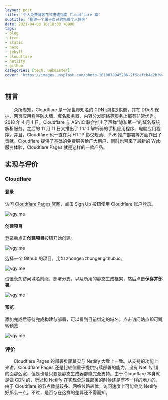 ```yaml
---
layout: post
title: '个人免费博客花式搭建指南 Cloudflare 篇'
subtitle: '搭建一个属于自己的免费个人博客'
date: 2021-04-08 16:18:00 +0800
tags: 
- blog
- free
- static
- hexo
- jekyll
- cloudflare
- netlify
- github
categories: [tech, webmaster]
cover: 'https://images.unsplash.com/photo-1610070945206-2f5cafcb4e2b?w=1600&q=900'
---
```


## 前言

&emsp;&emsp;众所周知，Cloudflare 是一家世界知名的 CDN 网络提供商，其在 DDoS 保护、网页应用程序防火墙、域名服务器、内容分发网络等服务上都有非常优秀。2018 年 4 月 1 日，Cloudflare 与 ASNIC 联合推出了声称“隐私第一”的域名系统解析服务。之后的 11 月 11 日又推出了 1.1.1.1 解析器的手机应用程序、电脑应用程序。并且，Cloudflare 也一直在为 HTTP 协议规范、IPv6 推广部署等方面作出了贡献。Cloudflare 提供了基础的免费服务给广大用户，同时也带来了最新的 Web 服务体验，Cloudflare Pages 就是这样的一款产品。

## 实现与评价

### Cloudflare

#### 登录

访问 [Cloudflare Pages 官网](https://pages.cloudflare.com/)，点击 Sign Up 按钮使用 Cloudflare 账户登录。

![vgy.me](https://i.vgy.me/4A80Ui.png)


#### 创建项目

登录后点击**创建项目**按钮开始创建。

![vgy.me](https://i.vgy.me/oQhDqd.png)

选择一个 Github 的项目，比如 zhonger/zhonger.github.io。

![vgy.me](https://i.vgy.me/dpAjv1.png)

设置永久访问域名前缀，部署分支，以及所用的静态生成框架，然后点击**保存并部署**。

![vgy.me](https://i.vgy.me/fEfYR6.png)

#### 预览

添加完成后等待完成构建与部署，可以看到目前绑定的域名。点击访问站点即可跳转预览

![vgy.me](https://i.vgy.me/cGq97f.png)

### 评价

&emsp;&emsp;Cloudflare Pages 的部署步骤其实与 Netlify 大致上一致。从支持的功能上来讲，Cloudflare Pages 还是比较侧重于提供持续部署的能力，没有 Netlify 铺的面那么宽，但是也是只要是静态生成器都能完全支持。由于 Cloudflare 本身就是做 CDN 的，所以和 Netlify 在实现全球性部署的时候还是有不一样的地方的。由于 Cloudflare 的节点数量较多、网络线路较优，访问速度上可能会比 Netlify 好那么一点。不过，是否存在这样的差异还不得而知。